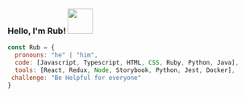 ### Hello, I'm Rub! <img src="https://giphy.com/embed/Ogft3GVOeMk7wp4Ykyf" width="50"></h2>

```javascript
const Rub = {
  pronouns: "he" | "him",
  code: [Javascript, Typescript, HTML, CSS, Ruby, Python, Java],
  tools: [React, Redux, Node, Storybook, Python, Jest, Docker],
 challenge: "Be Helpful for everyone"
}
```
